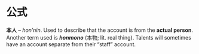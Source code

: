 # 公式

**本人** – _hon’nin_. Used to describe that the account is from the **actual person**. Another term used is **_honmono_** (本物; lit. real thing). Talents will sometimes have an account separate from their “staff” account.

